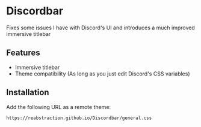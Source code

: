 # Discordbar

Fixes some issues I have with Discord's UI and introduces a much improved immersive titlebar

## Features

- Immersive titlebar
- Theme compatibility (As long as you just edit Discord's CSS variables)

## Installation

Add the following URL as a remote theme:

```url
https://reabstraction.github.io/Discordbar/general.css
```
